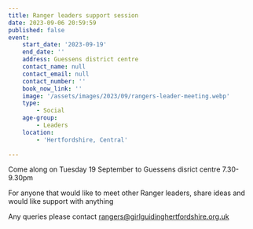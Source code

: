 ```yaml
---
title: Ranger leaders support session
date: 2023-09-06 20:59:59
published: false
event:
    start_date: '2023-09-19'
    end_date: ''
    address: Guessens district centre
    contact_name: null
    contact_email: null
    contact_number: ''
    book_now_link: ''
    image: '/assets/images/2023/09/rangers-leader-meeting.webp'
    type:
        - Social
    age-group:
        - Leaders
    location:
        - 'Hertfordshire, Central'
        
---
```

Come along on Tuesday 19 September to Guessens disrict centre 7.30-9.30pm

For anyone that would like to meet other Ranger leaders, share ideas and would like support with anything

Any queries please contact <rangers@girlguidinghertfordshire.org.uk>
